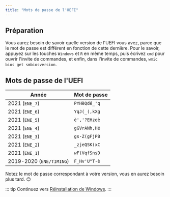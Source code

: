 ```yaml
---
title: "Mots de passe de l'UEFI"
---
```


## Préparation

Vous aurez besoin de savoir quelle version de l'UEFI vous avez, parce que le mot de passe est différent en fonction de cette dernière. Pour le savoir, appuyez sur les touches `Windows` et `R` en même temps, puis écrivez `cmd` pour ouvrir l'invite de commandes, et enfin, dans l'invite de commandes, `wmic bios get smbiosversion`.

## Mots de passe de l'UEFI

| Année | Mot de passe |
| - | - |
| 2021 (`ENE_7`) | `PYHèQdé_'q` |
| 2021 (`ENE_6`) | `YqJ(_(,kXg` |
| 2021 (`ENE_5`) | `è','?EHzeè` |
| 2021 (`ENE_4`) | `gGVrANh,Hé` |
| 2021 (`ENE_3`) | `gs-Z(gFjPB` |
| 2021 (`ENE_2`) | `_zjeQSK(xC` |
| 2021 (`ENE_1`) | `wF(VqfSnsD` |
| 2019-2020 (`ENE/TIMING`) | `F_Hv'U"T-è` |

Notez le mot de passe correspondant à votre version, vous en aurez besoin plus tard. 😉

::: tip
Continuez vers [Réinstallation de Windows](/windows-reinstall).
:::
